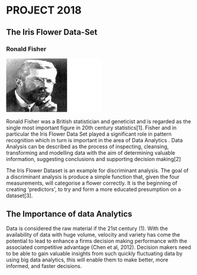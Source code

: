    # **PROJECT 2018**
   ## **The Iris Flower Data-Set**
   
   ### Ronald Fisher 
   
   ![](Fisher2.jpg)
   
Ronald Fisher was a British statistician and geneticist and is regarded as the single most important figure in 20th century statistics[1]. Fisher and in particular the Iris Flower Data Set played a significant role in pattern recognition which in turn is important in the area of Data Analytics . Data Analysis can be described as the process of inspecting, cleansing, transforming and modelling data with the aim of determining valuable information, suggesting conclusions and supporting decision making[2]

The Iris Flower Dataset is an example for discriminant analysis. The goal of a discriminant analysis is produce a simple function that, given the four measurements, will categorise a flower correctly. It is the beginning of creating 'predictors', to try and form a more educated presumption on a dataset[3].

## The Importance of data Analytics 

Data is considered the raw material if the 21st century (1). With the availability of data with huge volume, velocity and variety has come the potential to lead to enhance a firms decision making performance with the associated competitive advantage (Chen et al, 2012). Decision makers need to be able to gain valuable insights from such quickly fluctuating data by using big data analytics, this will enable them to make better, more informed, and faster decisions.
